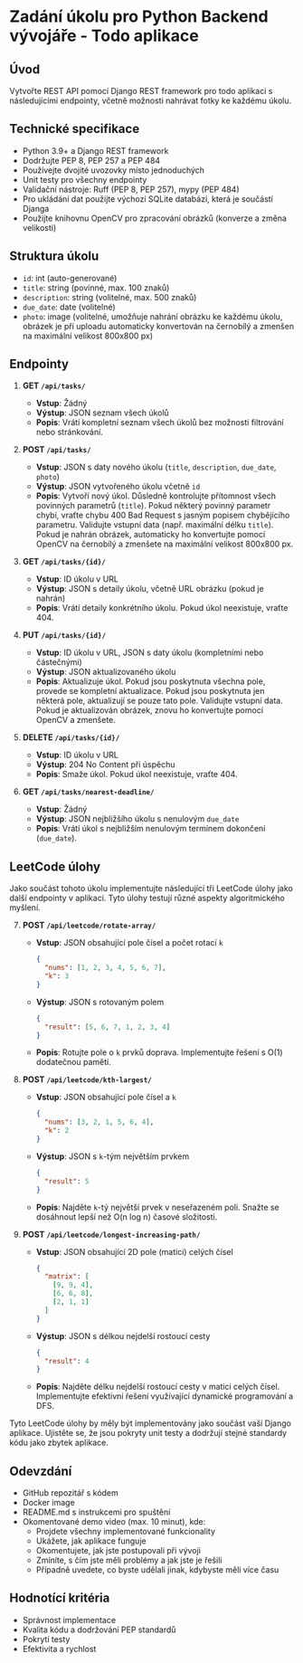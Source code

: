 # Zadání úkolu pro Python Backend vývojáře - Todo aplikace

## Úvod

Vytvořte REST API pomocí Django REST framework pro todo aplikaci s následujícími endpointy, včetně možnosti nahrávat fotky ke každému úkolu.

## Technické specifikace

- Python 3.9+ a Django REST framework
- Dodržujte PEP 8, PEP 257 a PEP 484
- Používejte dvojité uvozovky místo jednoduchých
- Unit testy pro všechny endpointy
- Validační nástroje: Ruff (PEP 8, PEP 257), mypy (PEP 484)
- Pro ukládání dat použijte výchozí SQLite databázi, která je součástí Djanga
- Použijte knihovnu OpenCV pro zpracování obrázků (konverze a změna velikosti)

## Struktura úkolu

- `id`: int (auto-generované)
- `title`: string (povinné, max. 100 znaků)
- `description`: string (volitelné, max. 500 znaků)
- `due_date`: date (volitelné)
- `photo`: image (volitelné, umožňuje nahrání obrázku ke každému úkolu, obrázek je při uploadu automaticky konvertován na černobílý a zmenšen na maximální velikost 800x800 px)

## Endpointy

1. **GET `/api/tasks/`**

   - **Vstup**: Žádný
   - **Výstup**: JSON seznam všech úkolů
   - **Popis**: Vrátí kompletní seznam všech úkolů bez možnosti filtrování nebo stránkování.

2. **POST `/api/tasks/`**

   - **Vstup**: JSON s daty nového úkolu (`title`, `description`, `due_date`, `photo`)
   - **Výstup**: JSON vytvořeného úkolu včetně `id`
   - **Popis**: Vytvoří nový úkol. Důsledně kontrolujte přítomnost všech povinných parametrů (`title`). Pokud některý povinný parametr chybí, vraťte chybu 400 Bad Request s jasným popisem chybějícího parametru. Validujte vstupní data (např. maximální délku `title`). Pokud je nahrán obrázek, automaticky ho konvertujte pomocí OpenCV na černobílý a zmenšete na maximální velikost 800x800 px.

3. **GET `/api/tasks/{id}/`**

   - **Vstup**: ID úkolu v URL
   - **Výstup**: JSON s detaily úkolu, včetně URL obrázku (pokud je nahrán)
   - **Popis**: Vrátí detaily konkrétního úkolu. Pokud úkol neexistuje, vraťte 404.

4. **PUT `/api/tasks/{id}/`**

   - **Vstup**: ID úkolu v URL, JSON s daty úkolu (kompletními nebo částečnými)
   - **Výstup**: JSON aktualizovaného úkolu
   - **Popis**: Aktualizuje úkol. Pokud jsou poskytnuta všechna pole, provede se kompletní aktualizace. Pokud jsou poskytnuta jen některá pole, aktualizují se pouze tato pole. Validujte vstupní data. Pokud je aktualizován obrázek, znovu ho konvertujte pomocí OpenCV a zmenšete.

5. **DELETE `/api/tasks/{id}/`**

   - **Vstup**: ID úkolu v URL
   - **Výstup**: 204 No Content při úspěchu
   - **Popis**: Smaže úkol. Pokud úkol neexistuje, vraťte 404.

6. **GET `/api/tasks/nearest-deadline/`**

   - **Vstup**: Žádný
   - **Výstup**: JSON nejbližšího úkolu s nenulovým `due_date`
   - **Popis**: Vrátí úkol s nejbližším nenulovým termínem dokončení (`due_date`).

## LeetCode úlohy

Jako součást tohoto úkolu implementujte následující tři LeetCode úlohy jako další endpointy v aplikaci. Tyto úlohy testují různé aspekty algoritmického myšlení.

7. **POST `/api/leetcode/rotate-array/`**

   - **Vstup**: JSON obsahující pole čísel a počet rotací `k`
     ```json
     {
       "nums": [1, 2, 3, 4, 5, 6, 7],
       "k": 3
     }
     ```
   - **Výstup**: JSON s rotovaným polem
     ```json
     {
       "result": [5, 6, 7, 1, 2, 3, 4]
     }
     ```
   - **Popis**: Rotujte pole o `k` prvků doprava. Implementujte řešení s O(1) dodatečnou pamětí.

8. **POST `/api/leetcode/kth-largest/`**

   - **Vstup**: JSON obsahující pole čísel a `k`
     ```json
     {
       "nums": [3, 2, 1, 5, 6, 4],
       "k": 2
     }
     ```
   - **Výstup**: JSON s `k`-tým největším prvkem
     ```json
     {
       "result": 5
     }
     ```
   - **Popis**: Najděte `k`-tý největší prvek v neseřazeném poli. Snažte se dosáhnout lepší než O(n log n) časové složitosti.

9. **POST `/api/leetcode/longest-increasing-path/`**

   - **Vstup**: JSON obsahující 2D pole (matici) celých čísel
     ```json
     {
       "matrix": [
         [9, 9, 4],
         [6, 6, 8],
         [2, 1, 1]
       ]
     }
     ```
   - **Výstup**: JSON s délkou nejdelší rostoucí cesty
     ```json
     {
       "result": 4
     }
     ```
   - **Popis**: Najděte délku nejdelší rostoucí cesty v matici celých čísel. Implementujte efektivní řešení využívající dynamické programování a DFS.

Tyto LeetCode úlohy by měly být implementovány jako součást vaší Django aplikace. Ujistěte se, že jsou pokryty unit testy a dodržují stejné standardy kódu jako zbytek aplikace.

## Odevzdání

- GitHub repozitář s kódem
- Docker image
- README.md s instrukcemi pro spuštění
- Okomentované demo video (max. 10 minut), kde:
  - Projdete všechny implementované funkcionality
  - Ukážete, jak aplikace funguje
  - Okomentujete, jak jste postupovali při vývoji
  - Zmíníte, s čím jste měli problémy a jak jste je řešili
  - Případně uvedete, co byste udělali jinak, kdybyste měli více času

## Hodnotící kritéria

- Správnost implementace
- Kvalita kódu a dodržování PEP standardů
- Pokrytí testy
- Efektivita a rychlost
